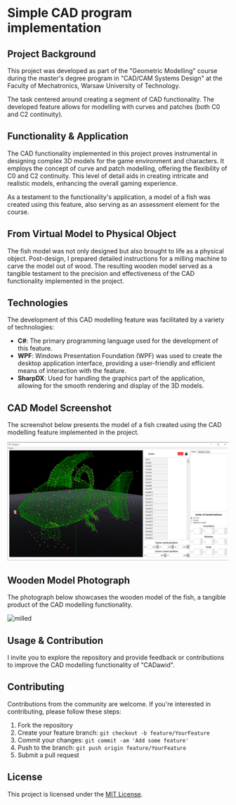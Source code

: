 # Simple CAD program implementation

## Project Background

This project was developed as part of the "Geometric Modelling" course during the master's degree program in "CAD/CAM Systems Design" at the Faculty of Mechatronics, Warsaw University of Technology.

The task centered around creating a segment of CAD functionality. The developed feature allows for modelling with curves and patches (both C0 and C2 continuity).

## Functionality & Application

The CAD functionality implemented in this project proves instrumental in designing complex 3D models for the game environment and characters. It employs the concept of curve and patch modelling, offering the flexibility of C0 and C2 continuity. This level of detail aids in creating intricate and realistic models, enhancing the overall gaming experience.

As a testament to the functionality's application, a model of a fish was created using this feature, also serving as an assessment element for the course. 

## From Virtual Model to Physical Object

The fish model was not only designed but also brought to life as a physical object. Post-design, I prepared detailed instructions for a milling machine to carve the model out of wood. The resulting wooden model served as a tangible testament to the precision and effectiveness of the CAD functionality implemented in the project.

## Technologies

The development of this CAD modelling feature was facilitated by a variety of technologies:

- **C#**: The primary programming language used for the development of this feature.
- **WPF**: Windows Presentation Foundation (WPF) was used to create the desktop application interface, providing a user-friendly and efficient means of interaction with the feature.
- **SharpDX**: Used for handling the graphics part of the application, allowing for the smooth rendering and display of the 3D models.

## CAD Model Screenshot

The screenshot below presents the model of a fish created using the CAD modelling feature implemented in the project.

![model](./img/model.png)

## Wooden Model Photograph

The photograph below showcases the wooden model of the fish, a tangible product of the CAD modelling functionality.

![milled](./img/milled.png)

## Usage & Contribution

I invite you to explore the repository and provide feedback or contributions to improve the CAD modelling functionality of "CADawid".

## Contributing

Contributions from the community are welcome. If you're interested in contributing, please follow these steps:

1. Fork the repository
2. Create your feature branch: `git checkout -b feature/YourFeature`
3. Commit your changes: `git commit -am 'Add some feature'`
4. Push to the branch: `git push origin feature/YourFeature`
5. Submit a pull request

## License

This project is licensed under the [MIT License](LICENSE).
